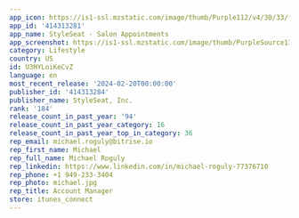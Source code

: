 ```yaml
---
app_icon: https://is1-ssl.mzstatic.com/image/thumb/Purple112/v4/30/33/f9/3033f968-8add-a7a5-4557-96f948844655/AppIcon-1x_U007emarketing-0-10-0-85-220.png/1024x1024bb.png
app_id: '414313281'
app_name: StyleSeat - Salon Appointments
app_screenshot: https://is1-ssl.mzstatic.com/image/thumb/PurpleSource116/v4/29/af/d5/29afd52a-2745-aba2-0307-af8b0598886a/d58ec836-be60-47f5-bc44-6af6002cdc03_Version2.6.5.1.png/1242x2688bb.png
category: Lifestyle
country: US
id: U3HYLoiKeCvZ
language: en
most_recent_release: '2024-02-20T00:00:00'
publisher_id: '414313284'
publisher_name: StyleSeat, Inc.
rank: '184'
release_count_in_past_year: '94'
release_count_in_past_year_category: 16
release_count_in_past_year_top_in_category: 36
rep_email: michael.roguly@bitrise.io
rep_first_name: Michael
rep_full_name: Michael Roguly
rep_linkedin: https://www.linkedin.com/in/michael-roguly-77376710
rep_phone: +1 949-233-3404
rep_photo: michael.jpg
rep_title: Account Manager
store: itunes_connect
---
```


